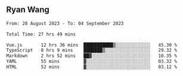 ## Ryan Wang

<!--START_SECTION:waka-->

```txt
From: 28 August 2023 - To: 04 September 2023

Total Time: 27 hrs 49 mins

Vue.js       12 hrs 36 mins  ███████████▒░░░░░░░░░░░░░   45.30 %
TypeScript   8 hrs 9 mins    ███████▒░░░░░░░░░░░░░░░░░   29.32 %
Markdown     2 hrs 52 mins   ██▓░░░░░░░░░░░░░░░░░░░░░░   10.35 %
YAML         55 mins         ▓░░░░░░░░░░░░░░░░░░░░░░░░   03.32 %
HTML         52 mins         ▓░░░░░░░░░░░░░░░░░░░░░░░░   03.12 %
```

<!--END_SECTION:waka-->
